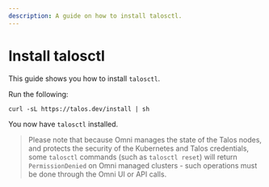 ```yaml
---
description: A guide on how to install talosctl.
---
```


# Install talosctl

This guide shows you how to install `talosctl`.

Run the following:

```
curl -sL https://talos.dev/install | sh
```

You now have `talosctl` installed.

> Please note that because Omni manages the state of the Talos nodes, and protects the security of the Kubernetes and Talos credentials, some `talosctl` commands (such as `talosctl reset`) will return `PermissionDenied` on Omni managed clusters - such operations must be done through the Omni UI or API calls.
